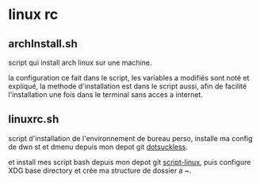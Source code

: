 # linux rc

## archInstall.sh

script qui install arch linux sur une machine.

la configuration ce fait dans le script, les variables a modifiés sont noté et expliqué,
la methode d'installation est dans le script aussi, afin de facilité l'installation une fois dans le terminal sans acces a internet.

## linuxrc.sh

script d'installation de l'environnement de bureau perso, installe ma config de dwn st et dmenu depuis mon depot git [dotsuckless](https://github.com/CaptainBoulbi/dotsuckless.git).

et install mes script bash depuis mon depot git [script-linux](https://github.com/CaptainBoulbi/script-linux.git), puis configure XDG base directory et crée ma structure de dossier a ~.
